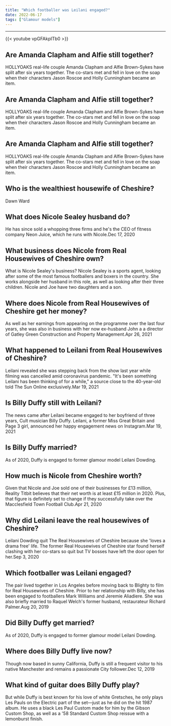 ```yaml
---
title: "Which footballer was Leilani engaged?"
date: 2022-06-17
tags: ["Glamour models"]
---
```


---
{{< youtube vpGFAkpITb0 >}}
## Are Amanda Clapham and Alfie still together?
HOLLYOAKS real-life couple Amanda Clapham and Alfie Brown-Sykes have split after six years together. The co-stars met and fell in love on the soap when their characters Jason Roscoe and Holly Cunningham became an item.

## Are Amanda Clapham and Alfie still together?
HOLLYOAKS real-life couple Amanda Clapham and Alfie Brown-Sykes have split after six years together. The co-stars met and fell in love on the soap when their characters Jason Roscoe and Holly Cunningham became an item.

## Are Amanda Clapham and Alfie still together?
HOLLYOAKS real-life couple Amanda Clapham and Alfie Brown-Sykes have split after six years together. The co-stars met and fell in love on the soap when their characters Jason Roscoe and Holly Cunningham became an item.

## Who is the wealthiest housewife of Cheshire?
Dawn Ward

## What does Nicole Sealey husband do?
He has since sold a whopping three firms and he's the CEO of fitness company Neon Juice, which he runs with Nicole.Dec 17, 2020

## What business does Nicole from Real Housewives of Cheshire own?
What is Nicole Sealey's business? Nicole Sealey is a sports agent, looking after some of the most famous footballers and boxers in the country. She works alongside her husband in this role, as well as looking after their three children. Nicole and Joe have two daughters and a son.

## Where does Nicole from Real Housewives of Cheshire get her money?
As well as her earnings from appearing on the programme over the last four years, she was also in business with her now ex-husband John a a director of Gatley Green Construction and Property Management.Apr 26, 2021

## What happened to Leilani from Real Housewives of Cheshire?
Leilani revealed she was stepping back from the show last year while filming was cancelled amid coronavirus pandemic. "It's been something Leilani has been thinking of for a while," a source close to the 40-year-old told The Sun Online exclusively.Mar 19, 2021

## Is Billy Duffy still with Leilani?
The news came after Leilani became engaged to her boyfriend of three years, Cult musician Billy Duffy. Leilani, a former Miss Great Britain and Page 3 girl, announced her happy engagement news on Instagram.Mar 19, 2021

## Is Billy Duffy married?
As of 2020, Duffy is engaged to former glamour model Leilani Dowding.

## How much is Nicole from Cheshire worth?
Given that Nicole and Joe sold one of their businesses for £13 million, Reality Titbit believes that their net worth is at least £15 million in 2020. Plus, that figure is definitely set to change if they successfully take over the Macclesfield Town Football Club.Apr 21, 2020

## Why did Leilani leave the real housewives of Cheshire?
Leilani Dowding quit The Real Housewives of Cheshire because she 'loves a drama free' life. The former Real Housewives of Cheshire star found herself clashing with her co-stars so quit but TV bosses have left the door open for her.Sep 3, 2020

## Which footballer was Leilani engaged?
The pair lived together in Los Angeles before moving back to Blighty to film for Real Housewives of Cheshire. Prior to her relationship with Billy, she has been engaged to footballers Mark Williams and Jeremie Aliadiere. She was also briefly married to Raquel Welch's former husband, restaurateur Richard Palmer.Aug 20, 2019

## Did Billy Duffy get married?
As of 2020, Duffy is engaged to former glamour model Leilani Dowding.

## Where does Billy Duffy live now?
Though now based in sunny California, Duffy is still a frequent visitor to his native Manchester and remains a passionate City follower.Dec 12, 2019

## What kind of guitar does Billy Duffy play?
But while Duffy is best known for his love of white Gretsches, he only plays Les Pauls on the Electric part of the set—just as he did on the hit 1987 album. He uses a black Les Paul Custom made for him by the Gibson Custom Shop, as well as a '58 Standard Custom Shop reissue with a lemonburst finish.


